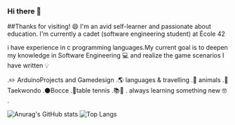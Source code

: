 ### Hi there 👋

##Thanks for visiting! 😄
I'm an avid self-learner and passionate about education. I'm currently a cadet (software engineering student) at École 42

i have experience in c programming languages.My current goal is to deepen my 
knowledge in Software Engineering 💻 and realize the game scenarios I have written 💡

.✏️ ArduinoProjects and Gamedesign
.🌎 languages & travelling
.🐾 animals
.🥋Taekwondo
.⚫Bocce
.🏓table tennis
.📚📖
. always learning something new 🤓
.

![Anurag's GitHub stats](https://github-readme-stats.vercel.app/api?username=furkankrmz&show_icons=true&theme=radical) 
![Top Langs](https://github-readme-stats.vercel.app/api/top-langs/?username=furkankrmz&layout=compact)




 
